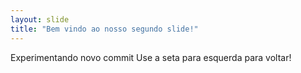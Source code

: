 ```yaml
---
layout: slide
title: "Bem vindo ao nosso segundo slide!"
---
```

Experimentando novo commit
Use a seta para esquerda para voltar!
